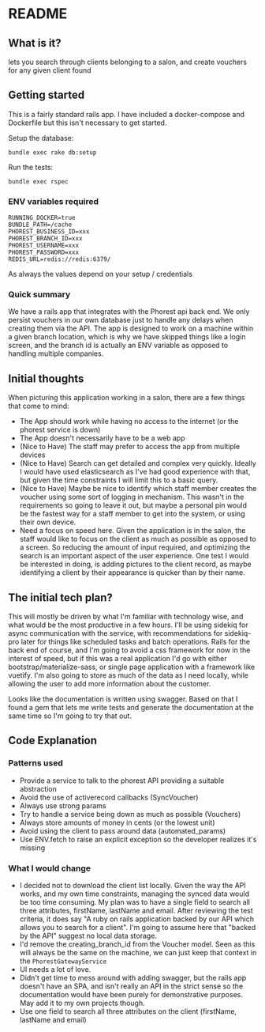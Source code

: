 # README

## What is it?

lets you search through clients belonging to a salon, and create vouchers for any given client found

## Getting started

This is a fairly standard rails app. I have included a docker-compose and Dockerfile but this isn't necessary to get started.

Setup the database:

`bundle exec rake db:setup`

Run the tests:

`bundle exec rspec`

### ENV variables required

```
RUNNING_DOCKER=true
BUNDLE_PATH=/cache
PHOREST_BUSINESS_ID=xxx
PHOREST_BRANCH_ID=xxx
PHOREST_USERNAME=xxx
PHOREST_PASSWORD=xxx
REDIS_URL=redis://redis:6379/
```

As always the values depend on your setup / credentials

### Quick summary

We have a rails app that integrates with the Phorest api back end. We only persist vouchers in our own database just to handle any delays when creating them via the API. The app is designed to work on a machine within a given branch location, which is why we have skipped things like a login screen, and the branch id is actually an ENV variable as opposed to handling multiple companies.

## Initial thoughts

When picturing this application working in a salon, there are a few things that come to mind:

- The App should work while having no access to the internet (or the phorest service is down)
- The App doesn't necessarily have to be a web app
-  (Nice to Have) The staff may prefer to access the app from multiple devices
- (Nice to Have) Search can get detailed and complex very quickly. Ideally I would have used elasticsearch as I've had good experience with that, but given the time constraints I will limit this to a basic query.
- (Nice to Have) Maybe be nice to identify which staff member creates the voucher using some sort of logging in mechanism. This wasn't in the requirements so going to leave it out, but maybe a personal pin would be the fastest way for a staff member to get into the system, or using their own device.
- Need a focus on speed here. Given the application is in the salon, the staff would like to focus on the client as much as possible as opposed to a screen. So reducing the amount of input required, and optimizing the search is an important aspect of the user experience. One test I would be interested in doing, is adding pictures to the client record, as maybe identifying a client by their appearance is quicker than by their name.

## The initial tech plan?

This will mostly be driven by what I'm familiar with technology wise, and what would be the most productive in a few hours. I'll be using sidekiq for async communication with the service, with recommendations for sidekiq-pro later for things like scheduled tasks and batch operations. Rails for the back end of course, and I'm going to avoid a css framework for now in the interest of speed, but if this was a real application I'd go with either bootstrap/materialize-sass, or single page application with a framework like vuetify. I'm also going to store as much of the data as I need locally, while allowing the user to add more information about the customer.

Looks like the documentation is written using swagger. Based on that I found a gem that lets me write tests and generate the documentation at the same time so I'm going to try that out.

## Code Explanation
### Patterns used
 - Provide a service to talk to the phorest API providing a suitable abstraction
 - Avoid the use of activerecord callbacks (SyncVoucher)
 - Always use strong params
 - Try to handle a service being down as much as possible (Vouchers)
 - Always store amounts of money in cents (or the lowest unit)
 - Avoid using the client to pass around data (automated_params)
 - Use ENV.fetch to raise an explicit exception so the developer realizes it's missing

### What I would change

- I decided not to download the client list locally. Given the way the API works, and my own time constraints, managing the synced data would be too time consuming. My plan was to have a single field to search all three attributes, firstName, lastName and email. After reviewing the test criteria, it does say "A ruby on rails application backed by our API which allows you to search for a client". I'm going to assume here that "backed by the API" suggest no local data storage.
- I'd remove the creating_branch_id from the Voucher model. Seen as this will always be the same on the machine, we can just keep that context in the `PhorestGatewayService`
- UI needs a lot of love.
- Didn't get time to mess around with adding swagger, but the rails app doesn't have an SPA, and isn't really an API in the strict sense so the documentation would have been purely for demonstrative purposes. May add it to my own projects though.
- Use one field to search all three attributes on the client (firstName, lastName and email)
